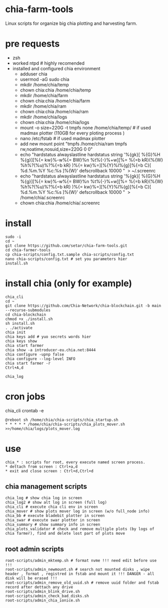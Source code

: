 # chia-farm-tools
Linux scripts for organize big chia plotting and harvesting farm.

# pre requests
* zsh
* worked ntpd # highly recomended
* installed and configured chia environment 
  * adduser chia
  * usermod -aG sudo chia
  * mkdir /home/chia/temp
  * chown chia:chia /home/chia/temp
  * mkdir /home/chia/farm
  * chown chia:chia /home/chia/farm
  * mkdir /home/chia/ram
  * chown chia:chia /home/chia/ram
  * mkdir /home/chia/logs
  * chown chia:chia /home/chia/logs
  * mount -o size=220G -t tmpfs none /home/chia/temp/ # if used madmax plotter (110GB for every ploting process )
  * nano /etc/fstab # if used madmax plotter
  * add new mount point "tmpfs		/home/chia/ram	tmpfs	rw,noatime,nosuid,size=220G	0 0"
  * echo "hardstatus alwayslastline
hardstatus string '%{gk}[ %{G}%H %{g}][%{= kw}%-w%{= BW}%n %t%{-}%+w][%= %{=b kR}(%{W} %h%?(%u)%?%{=b kR} )%{= kw}%=][%{Y}%l%{g}]%{=b C}[ %d.%m.%Y %c:%s ]%{W}'
defscrollback 10000
"  > ~/.screenrc
  * echo "hardstatus alwayslastline
hardstatus string '%{gk}[ %{G}%H %{g}][%{= kw}%-w%{= BW}%n %t%{-}%+w][%= %{=b kR}(%{W} %h%?(%u)%?%{=b kR} )%{= kw}%=][%{Y}%l%{g}]%{=b C}[ %d.%m.%Y %c:%s ]%{W}'
defscrollback 10000
"  > /home/chia/.screenrc
  * chown chia:chia /home/chia/.screenrc

# install
```
sudo -i
cd ~
git clone https://github.com/setar/chia-farm-tools.git
cd chia-farmer-tools
cp chia-scripts/config.txt.sample chia-scripts/config.txt
nano chia-scripts/config.txt # set you parameters hier
install.sh
```

# install chia (only for example)
```
chia_cli
cd ~
git clone https://github.com/Chia-Network/chia-blockchain.git -b main --recurse-submodules
cd chia-blockchain
chmod +x ./install.sh
sh install.sh
. ./activate
chia init
chia keys add # yuo secrets words hier
chia keys show
chia start farmer
chia show -a introducer-eu.chia.net:8444
chia configure -upnp false
chia configure --log-level INFO
chia start farmer -r
Ctrl+A,d

chia_log
```

# cron jobs
chia_cli
crontab -e
```
@reboot sh /home/chia/chia-scripts/chia_startup.sh
* * * * * /home/chia/chia-scripts/chia_plots_mover.sh >>/home/chia/logs/plots_mover.log
```

# use
```
chia_* : scripts for root, every execute named screen process.
* dettach from screen : Ctrl+a,d
* exit and close screen : Ctrl+d,Ctrl+d
```
## chia management scripts
```
chia_log # show chia log in screen
chia_log2 # show alt log in screen (full log)
chia_cli # execute chia cli env in screen
chia_mover # show plots mover log in screen (w/o full_node info)
chia_bb # execute bladebit plotter in screen
chia_swar # execute swar plotter in screen
chia_summary # show summary info in screen
chia_plots_validator # check and remove multiple plots (by logs of chia farmer), find and delete lost part of plots move
```
## root admin scripts
```
root-scripts/admin_mktemp.sh # format nvme !!! need edit before use !!!
root-scripts/admin_newmount.sh # search not mounted disks , wipe header , format , registred in fstab and mount it !!! DANGER - all disk will be erased !!!
root-scripts/admin_remove_old_uuid.sh # remove uuid folder and fstab record after dettach any drive
root-scripts/admin_blink_drive.sh 
root-scripts/admin_check_bad_disks.sh
root-scripts/admin_chia_ionice.sh
```
